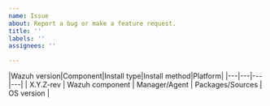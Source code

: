 ```yaml
---
name: Issue 
about: Report a bug or make a feature request.
title: ''
labels: ''
assignees: ''

---
```


|Wazuh version|Component|Install type|Install method|Platform|
|---|---|---|---|
| X.Y.Z-rev | Wazuh component | Manager/Agent | Packages/Sources | OS version |

<!--
Whenever possible, issues should be created for bug reporting and feature requests.
For questions related to the user experience, please refer:
- Wazuh mailing list: https://groups.google.com/forum/#!forum/wazuh
- Join Wazuh on Slack: https://wazuh.com/community/join-us-on-slack

Please fill the table above. Feel free to extend it at your convenience.
-->